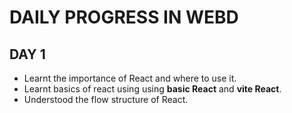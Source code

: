  # **DAILY PROGRESS IN WEBD**
 ## DAY 1
- Learnt the importance of React and where to use it.
- Learnt basics of react using using **basic React** and **vite React**.
- Understood the flow structure of React.
 
